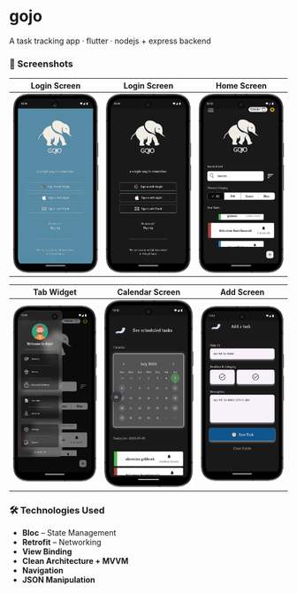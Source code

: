 # gojo
A task tracking app · flutter · nodejs + express backend

### 📸 Screenshots

| Login Screen | Login Screen | Home Screen | 
| ----------- | ----------- | ----------------
| ![Login Screen](https://github.com/bugrahankaramollaoglu/gojo/blob/main/readme_files/photo_0.png) | ![Login Screen](https://github.com/bugrahankaramollaoglu/gojo/blob/main/readme_files/photo_1.png) | ![Home Screen](https://github.com/bugrahankaramollaoglu/gojo/blob/main/readme_files/photo_2.png) 

| Tab Widget | Calendar Screen | Add Screen | 
| ----------- | ----------- | ----------------
| ![Tab Widget](https://github.com/bugrahankaramollaoglu/gojo/blob/main/readme_files/photo_3.png) | ![Calendar Screen](https://github.com/bugrahankaramollaoglu/gojo/blob/main/readme_files/photo_4.png) | ![Add Screen](https://github.com/bugrahankaramollaoglu/gojo/blob/main/readme_files/photo_5.png) 

### 🛠 Technologies Used
- **Bloc** – State Management
- **Retrofit** – Networking
- **View Binding**
- **Clean Architecture + MVVM**
- **Navigation**
- **JSON Manipulation**


